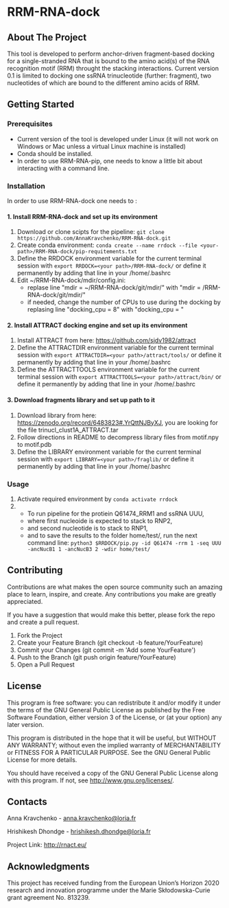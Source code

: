 # RRM-RNA-dock
## About The Project

This tool is developed to perform anchor-driven fragment-based docking for a single-stranded RNA that is bound to the amino acid(s) of the RNA recognition motif (RRM) throught the stacking interactions.
Current version 0.1 is limited to docking one ssRNA trinucleotide (further: fragment), two nucleotides of which are bound to the different amino acids of RRM.


## Getting Started

### Prerequisites

- Current version of the tool is developed under Linux (it will not work on Windows or Mac unless a virtual Linux machine is installed) 
- Conda should be installed.
- In order to use RRM-RNA-pip, one needs to know a little bit about interacting with a command line.

### Installation

In order to use RRM-RNA-dock one needs to :

#### 1. Install RRM-RNA-dock and set up its environment

1. Download or clone scipts for the pipeline:
    `git clone https://github.com/AnnaKravchenko/RRM-RNA-dock.git`
2. Create conda environment:
    `conda create --name rrdock --file <your-path>/RRM-RNA-dock/pip-requitements.txt`
3. Define the RRDOCK environment variable for the current terminal session with `export RRDOCK=<your path>/RRM-RNA-dock/` 
    or define it permanently by adding that line in your /home/.bashrc
4. Edit ~/RRM-RNA-dock/mdir/config.ini:
    - replase line "mdir = ~/RRM-RNA-dock/git/mdir/" with "mdir = <your path>/RRM-RNA-dock/git/mdir/" 
    - if needed, change the number of CPUs to use during the docking by replasing line "docking_cpu = 8" with "docking_cpu = <your number>"

#### 2. Install ATTRACT docking engine and set up its environment

1. Install ATTRACT from here: https://github.com/sjdv1982/attract 
2. Define the ATTRACTDIR environment variable for the current terminal session with `export ATTRACTDIR=<your path>/attract/tools/` 
    or define it permanently by adding that line in your /home/.bashrc
3. Define the ATTRACTTOOLS environment variable for the current terminal session with `export ATTRACTTOOLS=<your path>/attract/bin/` 
    or define it permanently by adding that line in your /home/.bashrc

#### 3. Download fragments library and set up path to it 

1. Download library from here: https://zenodo.org/record/6483823#.YrQttNJByXJ, you are looking for the file trinucl_clust1A_ATTRACT.tar
2. Follow directions in README to decompress library files from motif.npy to motif.pdb
3. Define the LIBRARY environment variable for the current terminal session with `export LIBRARY=<your path>/fraglib/`
    or define it permanently by adding that line in your /home/.bashrc

### Usage

1. Activate required environment by `conda activate rrdock`
2. - To run pipeline for the protiein Q61474_RRM1 and ssRNA UUU, 
    - where first nucleoide is expected to stack to RNP2, 
    - and second nucleotide is to stack to RNP1, 
    - and to save the results to the folder home/test/, run the next command line:
    `python3 $RRDOCK/pip.py -id Q61474 -rrm 1 -seq UUU -ancNucB1 1 -ancNucB3 2 -wdir home/test/`

## Contributing
Contributions are what makes the open source community such an amazing place to learn, inspire, and create. Any contributions you make are greatly appreciated.

If you have a suggestion that would make this better, please fork the repo and create a pull request. 

1. Fork the Project
2. Create your Feature Branch (git checkout -b feature/YourFeature)
3. Commit your Changes (git commit -m 'Add some YourFeature')
3. Push to the Branch (git push origin feature/YourFeature)
4. Open a Pull Request


## License

This program is free software: you can redistribute it and/or modify
it under the terms of the GNU General Public License as published by
the Free Software Foundation, either version 3 of the License, or
(at your option) any later version.

This program is distributed in the hope that it will be useful,
but WITHOUT ANY WARRANTY; without even the implied warranty of
MERCHANTABILITY or FITNESS FOR A PARTICULAR PURPOSE.  See the
GNU General Public License for more details.

You should have received a copy of the GNU General Public License
along with this program.  If not, see <http://www.gnu.org/licenses/>.

## Contacts
Anna Kravchenko - anna.kravchenko@loria.fr 

Hrishikesh Dhondge - hrishikesh.dhondge@loria.fr

Project Link: http://rnact.eu/

## Acknowledgments
This project has received funding from the European Union’s Horizon 2020 research and innovation programme under the Marie Skłodowska-Curie grant agreement No. 813239.

